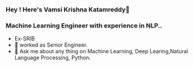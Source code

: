 ### Hey ! Here's Vamsi Krishna Katamreddy👋 

<!-- <div>
 <img align = 'right' alt = 'GIF' height = '300px' src = 'https://media1.giphy.com/media/MT5UUV1d4CXE2A37Dg/giphy.gif?cid=790b7611456ef8191e8b5bf39c59402aa2b6c29da804f1f0&rid=giphy.gif&ct=g'>
</div> -->


### Machine Learning Engineer with experience in NLP..

<!--
**kvamsi7/kvamsi7** is a ✨ _special_ ✨ repository because its `README.md` (this file) appears on your GitHub profile.

Here are some ideas to get you started:
-->
 - Ex-SRIB
 - 🔭 worked as Senior Engineer.
 - 💬 Ask me about any thing on Machine Learning, Deep Learing,Natural Language Processing, Python. 
<!--
- 👯 looking to collaborate on various open-sourced Machine Learning, Deep Learning, and Natural Language Processing case studies and projects!
- 🌱 currently learning Deep Learing and NLP..
 - 🤔 I’m looking for help with ... 
 - 📫 How to reach me: ...
 - 😄 Pronouns: ...
 - ⚡ Fun fact: ...  -->
